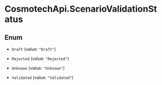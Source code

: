 # CosmotechApi.ScenarioValidationStatus

## Enum


* `Draft` (value: `"Draft"`)

* `Rejected` (value: `"Rejected"`)

* `Unknown` (value: `"Unknown"`)

* `Validated` (value: `"Validated"`)



